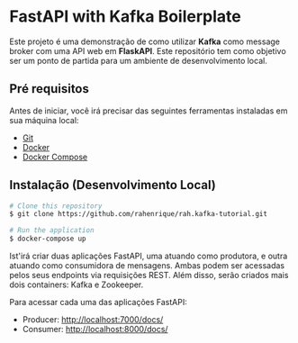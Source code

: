 # FastAPI with Kafka Boilerplate

Este projeto é uma demonstração de como utilizar **Kafka** como message broker com uma API web em **FlaskAPI**. Este repositório tem como objetivo ser um ponto de partida para um ambiente de desenvolvimento local.

## Pré requisitos

Antes de iniciar, você irá precisar das seguintes ferramentas instaladas em sua máquina local:
* [Git](https://git-scm.com)
* [Docker](https://www.docker.com/)
* [Docker Compose](https://docs.docker.com/compose/install/)

## Instalação (Desenvolvimento Local)

```bash
# Clone this repository
$ git clone https://github.com/rahenrique/rah.kafka-tutorial.git

# Run the application
$ docker-compose up
```

Ist'irá criar duas aplicações FastAPI, uma atuando como produtora, e outra atuando como consumidora de mensagens. Ambas podem ser acessadas pelos seus endpoints via requisições REST. Além disso, serão criados mais dois containers: Kafka e Zookeeper. 

Para acessar cada uma das aplicações FastAPI:
* Producer: <http://localhost:7000/docs/>
* Consumer: <http://localhost:8000/docs/>

